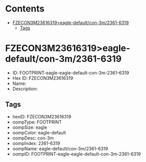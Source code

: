 



Contents
========

* [FZECON3M23616319>eagle-default/con-3m/2361-6319](#fzecon3m23616319eagle-defaultcon-3m2361-6319)
	* [Tags](#tags)

# FZECON3M23616319>eagle-default/con-3m/2361-6319

- ID: FOOTPRINT-eagle-eagle-default-con-3m-2361-6319
- Hex ID: FZECON3M23616319
- Name: 
- Description: 

## Tags

- hexID: FZECON3M23616319
- oompType: FOOTPRINT
- oompSize: eagle
- oompColor: eagle-default
- oompDesc: con-3m
- oompIndex: 2361-6319
- oompName: eagle-default/con-3m/2361-6319
- oompID: FOOTPRINT-eagle-eagle-default-con-3m-2361-6319
